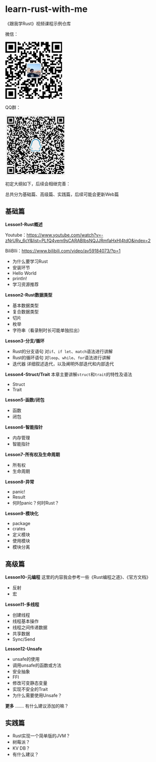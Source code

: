 # learn-rust-with-me
《跟我学Rust》视频课程示例仓库

微信：

![](./wechat.png)

QQ群：

![](./qq.png)

初定大纲如下，后续会相继完善：

总共分为基础篇、高级篇、实践篇，后续可能会更新Web篇


## 基础篇

**Lesson1-Rust概述**

Youtube：https://www.youtube.com/watch?v=-zNrURv_6cY&list=PLfQ4vem9sCARABIbsNQJJRmfaHxHI4tdO&index=2

BiliBIli：https://www.bilibili.com/video/av59184073/?p=1

- 为什么要学习Rust
- 安装环节
- Hello World
- println!
- 学习资源推荐

**Lesson2-Rust数据类型**
- 基本数据类型
- 复合数据类型
- 切片
- 枚举
- 字符串（看录制时长可能单独拉出）

**Lesson3-分支/循环**
- Rust的分支语句
对`if`、`if let`、`match`语法进行讲解
- Rust的循环语句
对`loop`、`while`、`for`语法进行讲解
- 迭代器
详细叙述迭代，以及阐明外部迭代和内部迭代

**Lesson4-Struct/Trait**
本章主要讲解`struct`和`trait`的特性及语法
- Struct
- Trait

**Lesson5-函数/闭包**
- 函数
- 闭包

**Lesson6-智能指针**
- 内存管理
- 智能指针

**Lesson7-所有权及生命周期**
- 所有权
- 生命周期

**Lesson8-异常**
- panic!
- Result
- 何时panic？何时Rust？

**Lesson9-模块化**
- package
- crates
- 定义模块
- 使用模块
- 模块分离


## 高级篇
**Lesson10-元编程**
这里的内容我会参考一些《Rust编程之道》、《官方文档》
- 反射
- 宏

**Lesson11-多线程**
- 创建线程
- 线程基本操作
- 线程之间传递数据
- 共享数据
- Sync/Send

**Lesson12-Unsafe**
- unsafe的使用
- 调用unsafe的函数或方法
- 安全抽象
- FFI
- 修改可变静态变量
- 实现不安全的Trait
- 为什么需要使用Unsafe？


**更多**
....... 
有什么建议添加的嘛？

## 实践篇

- Rust实现一个简单版的JVM？
- 树莓派？
- KV DB？
- 有什么建议？
